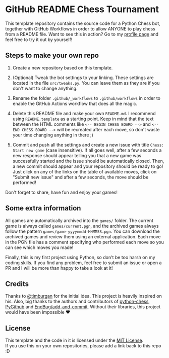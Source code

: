 # GitHub README Chess Tournament

This template repository contains the source code for a Python Chess bot, together with GitHub Workflows in order to allow ANYONE to play chess from a README file. Want to see this in action? Go to my [profile page](https://github.com/marcizhu) and feel free to try it out by yourself!


## Steps to make your own repo

1. Create a new repository based on this template.

2. (Optional) Tweak the bot settings to your linking. These settings are located in the file `src/tweaks.py`. You can leave them as they are if you don't want to change anything.

3. Rename the folder `.github/_workflows` to `.github/workflows` in order to enable the GitHub Actions workflow that does all the magic.

4. Delete this README file and make your own `README.md`. I recommend using `README.template` as a starting point. Keep in mind that the text between the HTML comments like `<-- BEGIN CHESS BOARD -->` and `<-- END CHESS BOARD -->` will be recreated after each move, so don't waste your time changing anything in there ;)

5. Commit and push all the settings and create a new issue with title `Chess: Start new game` (case insensitive). If all goes well, after a few seconds a new response should appear telling you that a new game was successfully started and the issue should be automatically closed. Then, a new commit should appear and your repository should be ready to go! Just click on any of the links on the table of available moves, click on "Submit new issue" and after a few seconds, the move should be performed!

Don't forget to share, have fun and enjoy your games!


## Some extra information

All games are automatically archived into the `games/` folder. The current game is always called `games/current.pgn`, and the archived games always follow the pattern `games/game-yyyymmdd-HHMMSS.pgn`. You can download the archived games and review them using an external application. Each move in the PGN file has a comment specifying who performed each move so you can see which moves you made!

Finally, this is my first project using Python, so don't be too harsh on my coding skills. If you find any problem, feel free to submit an issue or open a PR and I will be more than happy to take a look at it!


## Credits

Thanks to [@timburgan](https://github.com/timburgan) for the initial idea. This project is heavily inspired on his. Also, big thanks to the authors and contributors of [python-chess](https://python-chess.readthedocs.io/en/latest/), [PyGithub](https://pygithub.readthedocs.io/en/latest/) and [EndBug/add-and-commit](https://github.com/EndBug/add-and-commit). Without their libraries, this project would have been impossible :heart:


## License

This template and the code in it is licensed under the [MIT License](https://github.com/marcizhu/readme-chess/LICENSE).  
If you use this on your own repositories, please add a link back to this repo :D
